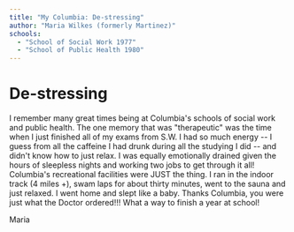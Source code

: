 ```yaml
---
title: "My Columbia: De-stressing"
author: "Maria Wilkes (formerly Martinez)"
schools:
  - "School of Social Work 1977"
  - "School of Public Health 1980"
---
```


# De-stressing

I remember many great times being at Columbia's schools of social work and public health.  The one memory that was "therapeutic" was the time when I just finished all of my exams from S.W. I had so much energy -- I guess from all the caffeine I had drunk during all the studying I did -- and didn't know how to just relax.  I was equally emotionally drained given the hours of sleepless nights and working two jobs to get through it all!  Columbia's recreational facilities were JUST the thing.  I ran in the indoor track (4 miles +), swam laps for about thirty minutes, went to the sauna and just relaxed.  I went home and slept like a baby.  Thanks Columbia, you were just what the Doctor ordered!!!  What a way to finish a year at school!

Maria
